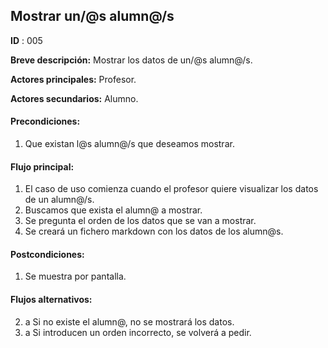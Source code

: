 ## Mostrar un/@s alumn@/s

**ID** : 005

**Breve descripción:** Mostrar los datos de un/@s alumn@/s.

**Actores principales:** Profesor.

**Actores secundarios:** Alumno.

#### Precondiciones:
1. Que existan l@s alumn@/s que deseamos mostrar.

#### Flujo principal:
1. El caso de uso comienza cuando el profesor quiere visualizar los datos de un alumn@/s.
2. Buscamos que exista el alumn@ a mostrar.
3. Se pregunta el orden de los datos que se van a mostrar. 
4. Se creará un fichero markdown con los datos de los alumn@s.

#### Postcondiciones:
1. Se muestra por pantalla.

#### Flujos alternativos:
2. a Si no existe el alumn@, no se mostrará los datos.
3. a Si introducen un orden incorrecto, se volverá a pedir.
 


 
